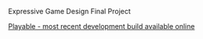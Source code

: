 Expressive Game Design Final Project

[Playable - most recent development build available online](https://doc.gold.ac.uk/~wwerk001/)

